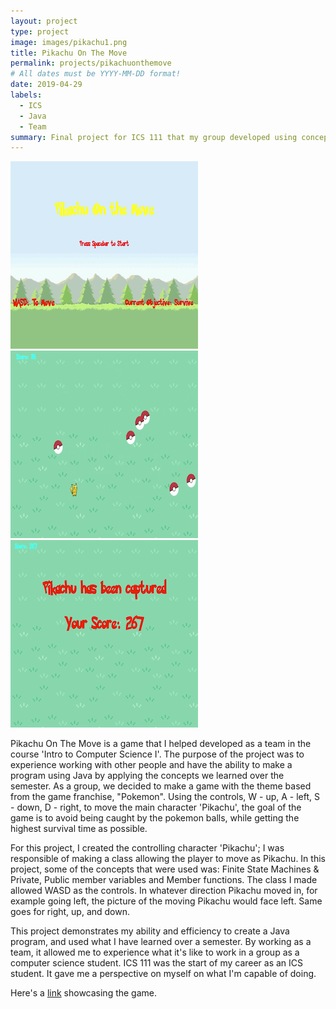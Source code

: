 ```yaml
---
layout: project
type: project
image: images/pikachu1.png
title: Pikachu On The Move
permalink: projects/pikachuonthemove
# All dates must be YYYY-MM-DD format!
date: 2019-04-29
labels:
  - ICS
  - Java
  - Team
summary: Final project for ICS 111 that my group developed using concepts we learned over the semester in Spring 2019.
---
```


<div class="ui small rounded images">
  <img class="ui image" src="../images/pikachu1.png">
  <img class="ui image" src="../images/pikachu2.png">
  <img class="ui image" src="../images/pikachu3.png">
</div>

Pikachu On The Move is a game that I helped developed as a team in the course 'Intro to Computer Science I'. The purpose of the project was to experience working with other people and have the ability to make a program using Java by applying the concepts we learned over the semester. As a group, we decided to make a game with the theme based from the game franchise, "Pokemon". Using the controls, W - up, A - left, S - down, D - right, to move the main character 'Pikachu', the goal of the game is to avoid being caught by the pokemon balls, while getting the highest survival time as possible.

For this project, I created the controlling character 'Pikachu'; I was responsible of making a class allowing the player to move as Pikachu. In this project, some of the concepts that were used was: Finite State Machines & Private, Public member variables and Member functions. The class I made allowed WASD as the controls. In whatever direction Pikachu moved in, for example going left, the picture of the moving Pikachu would face left. Same goes for right, up, and down. 

This project demonstrates my ability and efficiency to create a Java program, and used what I have learned over a semester. By working as a team, it allowed me to experience what it's like to work in a group as a computer science student. ICS 111 was the start of my career as an ICS student. It gave me a perspective on myself on what I'm capable of doing.

Here's a [link](https://www.youtube.com/watch?v=DdvHioiFQM4) showcasing the game.

